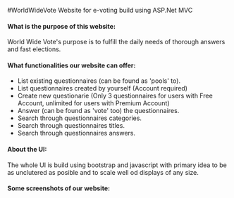 #WorldWideVote
Website for e-voting build using ASP.Net MVC

#### What is the purpose of this website:
World Wide Vote's purpose is to fulfill the daily needs of thorough answers and fast elections.

#### What functionalities our website can offer:
- List existing questionnaires (can be found as 'pools' to).
- List questionnaires created by yourself (Account required)
- Create new questionarie (Only 3 questionnaires for users with Free Account, unlimited for users with Premium Account)
- Answer (can be found as 'vote' too) the questionnaires.
- Search through questionnaires categories.
- Search through questionnaires titles.
- Search through questionnaires answers.

#### About the UI:
The whole UI is build using bootstrap and javascript with primary idea to be as unclutered as posible and to scale well od displays of any size.

#### Some screenshots of our website:

